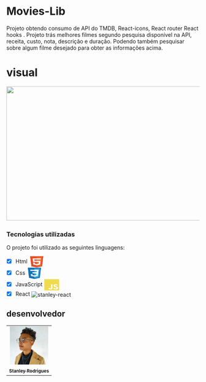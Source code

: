 # Movies-Lib

Projeto obtendo consumo de API do TMDB, React-icons, React router React hooks .
Projeto trás melhores filmes segundo pesquisa disponível na API, receita, custo, nota, descrição e duração.
Podendo também pesquisar sobre algum filme desejado para obter as informações acima.

# visual


<p aligh="center">
    <img width="600" height="350" src="https://github.com/stanley-rodrigues/Movies-Lib/blob/master/src/assets/mobile.gif?raw=true"/>
    <br>

    


### Tecnologias utilizadas

O projeto foi utilizado as seguintes linguagens:

- [x] Html <img align="center" alt="stanley-HTML" height="30" width="40" src="https://raw.githubusercontent.com/devicons/devicon/master/icons/html5/html5-original.svg">
- [x] Css <img align="center" alt="stanley-CSS" height="30" width="40" src="https://raw.githubusercontent.com/devicons/devicon/master/icons/css3/css3-original.svg">
- [x] JavaScript <img align="center" alt="stanley-Js" height="30" width="40" src="https://raw.githubusercontent.com/devicons/devicon/master/icons/javascript/javascript-plain.svg">
- [x] React <img align="center" alt="stanley-react" height="30" width="40" src="https://cdn.jsdelivr.net/gh/devicons/devicon/icons/react/react-original.svg" />

##  desenvolvedor

<table>
  <tr>
    <td align="center">
      <a href="https://www.linkedin.com/in/stanley-rodrigues/">
        <img src="https://github.com/stanley-rodrigues/easy-shopping-pag-responsiva/blob/master/assets/eu.jpeg?raw=true" width="100px;" alt="Foto de Stanley Rodrigues"/><br>
        <sub>
          <b>Stanley Rodrigues</b>
        </sub>
      </a>
    </td>
  </tr>
</table>
